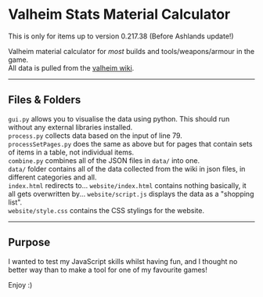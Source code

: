 Valheim Stats Material Calculator
===
This is only for items up to version 0.217.38 (Before Ashlands update!)

Valheim material calculator for *most* builds and tools/weapons/armour in the game.  
All data is pulled from the [valheim wiki](https://valheim.fandom.com).

---

## Files & Folders
`gui.py` allows you to visualise the data using python. This should run without any external libraries installed.  
`process.py` collects data based on the input of line 79.  
`processSetPages.py` does the same as above but for pages that contain sets of items in a table, not individual items.  
`combine.py` combines all of the JSON files in `data/` into one.  
`data/` folder contains all of the data collected from the wiki in json files, in different categories and all.  
`index.html` redirects to...
`website/index.html` contains nothing basically, it all gets overwritten by...
`website/script.js` displays the data as a "shopping list".  
`website/style.css` contains the CSS stylings for the website.  

---

## Purpose
I wanted to test my JavaScript skills whilst having fun, and I thought no
better way than to make a tool for one of my favourite games!

Enjoy :)
